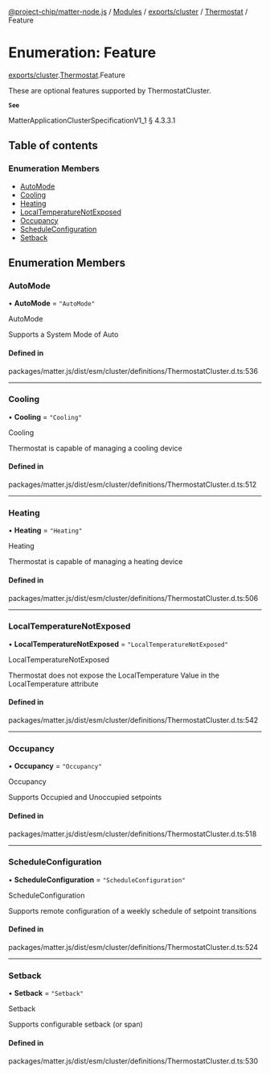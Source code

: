 [@project-chip/matter-node.js](../README.md) / [Modules](../modules.md) / [exports/cluster](../modules/exports_cluster.md) / [Thermostat](../modules/exports_cluster.Thermostat.md) / Feature

# Enumeration: Feature

[exports/cluster](../modules/exports_cluster.md).[Thermostat](../modules/exports_cluster.Thermostat.md).Feature

These are optional features supported by ThermostatCluster.

**`See`**

MatterApplicationClusterSpecificationV1_1 § 4.3.3.1

## Table of contents

### Enumeration Members

- [AutoMode](exports_cluster.Thermostat.Feature.md#automode)
- [Cooling](exports_cluster.Thermostat.Feature.md#cooling)
- [Heating](exports_cluster.Thermostat.Feature.md#heating)
- [LocalTemperatureNotExposed](exports_cluster.Thermostat.Feature.md#localtemperaturenotexposed)
- [Occupancy](exports_cluster.Thermostat.Feature.md#occupancy)
- [ScheduleConfiguration](exports_cluster.Thermostat.Feature.md#scheduleconfiguration)
- [Setback](exports_cluster.Thermostat.Feature.md#setback)

## Enumeration Members

### AutoMode

• **AutoMode** = ``"AutoMode"``

AutoMode

Supports a System Mode of Auto

#### Defined in

packages/matter.js/dist/esm/cluster/definitions/ThermostatCluster.d.ts:536

___

### Cooling

• **Cooling** = ``"Cooling"``

Cooling

Thermostat is capable of managing a cooling device

#### Defined in

packages/matter.js/dist/esm/cluster/definitions/ThermostatCluster.d.ts:512

___

### Heating

• **Heating** = ``"Heating"``

Heating

Thermostat is capable of managing a heating device

#### Defined in

packages/matter.js/dist/esm/cluster/definitions/ThermostatCluster.d.ts:506

___

### LocalTemperatureNotExposed

• **LocalTemperatureNotExposed** = ``"LocalTemperatureNotExposed"``

LocalTemperatureNotExposed

Thermostat does not expose the LocalTemperature Value in the LocalTemperature attribute

#### Defined in

packages/matter.js/dist/esm/cluster/definitions/ThermostatCluster.d.ts:542

___

### Occupancy

• **Occupancy** = ``"Occupancy"``

Occupancy

Supports Occupied and Unoccupied setpoints

#### Defined in

packages/matter.js/dist/esm/cluster/definitions/ThermostatCluster.d.ts:518

___

### ScheduleConfiguration

• **ScheduleConfiguration** = ``"ScheduleConfiguration"``

ScheduleConfiguration

Supports remote configuration of a weekly schedule of setpoint transitions

#### Defined in

packages/matter.js/dist/esm/cluster/definitions/ThermostatCluster.d.ts:524

___

### Setback

• **Setback** = ``"Setback"``

Setback

Supports configurable setback (or span)

#### Defined in

packages/matter.js/dist/esm/cluster/definitions/ThermostatCluster.d.ts:530
